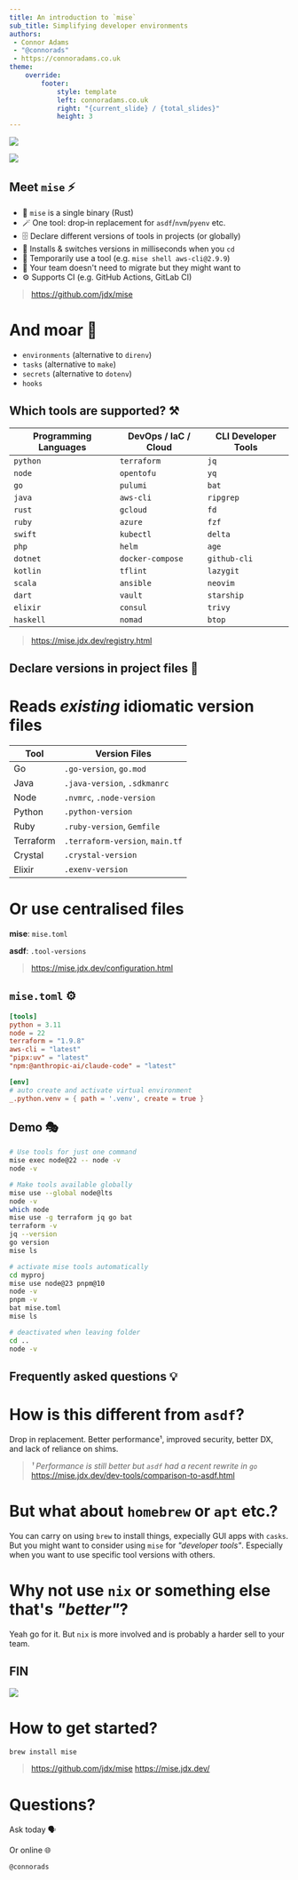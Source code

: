 ```yaml
---
title: An introduction to `mise`
sub_title: Simplifying developer environments
authors: 
 - Connor Adams
 - "@connorads"
 - https://connoradams.co.uk
theme:
    override:
        footer:
            style: template
            left: connoradams.co.uk
            right: "{current_slide} / {total_slides}"
            height: 3
---
```


<!-- column_layout: [1, 1] -->

<!-- column: 0 -->

![](fine1.png)

<!-- pause -->

<!-- column: 1 -->

![](fine2.png)

<!-- end_slide -->

Meet `mise` ⚡
---

<!-- pause -->

- 🦀 `mise` is a single binary (Rust)
- 🪄 One tool: drop‑in replacement for `asdf`/`nvm`/`pyenv` etc.
- 🗄️ Declare different versions of tools in projects (or globally)
- 📂 Installs & switches versions in milliseconds when you `cd`
- 🐚 Temporarily use a tool (e.g. `mise shell aws-cli@2.9.9`)
- 🤝 Your team doesn't need to migrate but they might want to
- ⚙️ Supports CI (e.g. GitHub Actions, GitLab CI)

> https://github.com/jdx/mise

<!-- pause -->

# And moar 🌈
- `environments` (alternative to `direnv`)
- `tasks` (alternative to `make`)
- `secrets` (alternative to `dotenv`)
- `hooks` 

<!-- end_slide -->

Which tools are supported? ⚒️
---

| **Programming Languages** | **DevOps / IaC / Cloud** | **CLI Developer Tools** |
|---------------------------|---------------------------|--------------------------|
| `python`                  | `terraform`               | `jq`                    |
| `node`                    | `opentofu`                | `yq`                    |
| `go`                      | `pulumi`                  | `bat`                   |
| `java`                    | `aws-cli`                 | `ripgrep`               |
| `rust`                    | `gcloud`                  | `fd`                    |
| `ruby`                    | `azure`                   | `fzf`                   |
| `swift`                   | `kubectl`                 | `delta`                 |
| `php`                     | `helm`                    | `age`                   |
| `dotnet`                  | `docker-compose`          | `github-cli`            |
| `kotlin`                  | `tflint`                  | `lazygit`               |
| `scala`                   | `ansible`                 | `neovim`                |
| `dart`                    | `vault`                   | `starship`              |
| `elixir`                  | `consul`                  | `trivy`                 |
| `haskell`                 | `nomad`                   | `btop`                  |

> https://mise.jdx.dev/registry.html

<!-- end_slide -->

Declare versions in project files 📂
---

<!-- column_layout: [6, 4] -->

<!-- column: 0 -->

# Reads *existing* idiomatic version files

| Tool      | Version Files |
|-----------|---------------|
| Go        | `.go-version`, `go.mod` |
| Java      | `.java-version`, `.sdkmanrc` |
| Node      | `.nvmrc`, `.node-version` |
| Python    | `.python-version` |
| Ruby      | `.ruby-version`, `Gemfile` |
| Terraform | `.terraform-version`, `main.tf` |
| Crystal   | `.crystal-version` |
| Elixir    | `.exenv-version` |

<!-- column: 1 -->

# Or use centralised files

**mise**: `mise.toml`

**asdf**: `.tool-versions`

<!-- reset_layout -->

> https://mise.jdx.dev/configuration.html

<!-- end_slide -->

`mise.toml` ⚙️
---

```toml
[tools]
python = 3.11
node = 22
terraform = "1.9.8"
aws-cli = "latest"
"pipx:uv" = "latest"
"npm:@anthropic-ai/claude-code" = "latest"

[env]
# auto create and activate virtual environment
_.python.venv = { path = '.venv', create = true }
```

<!-- end_slide -->

Demo 🎭
---

<!-- column_layout: [1, 1] -->

<!-- column: 0 -->

```sh
# Use tools for just one command
mise exec node@22 -- node -v
node -v

# Make tools available globally
mise use --global node@lts
node -v
which node
mise use -g terraform jq go bat
terraform -v
jq --version
go version
mise ls
```

<!-- column: 1 -->

```sh
# activate mise tools automatically
cd myproj
mise use node@23 pnpm@10
node -v
pnpm -v
bat mise.toml
mise ls

# deactivated when leaving folder
cd ..
node -v
```

<!-- end_slide -->

Frequently asked questions 💡
---

<!-- pause -->

# How is this different from `asdf`?

Drop in replacement. Better performance¹, improved security, better DX, and lack of reliance on shims.

> _¹ Performance is still better but `asdf` had a recent rewrite in `go`_
> https://mise.jdx.dev/dev-tools/comparison-to-asdf.html

<!-- pause -->

# But what about `homebrew` or `apt` etc.?

You can carry on using `brew` to install things, expecially GUI apps with `casks`. But you might want to consider using `mise` for _"developer tools"_. Especially when you want to use specific tool versions with others.

<!-- pause -->

# Why not use `nix` or something else that's _"better"_?

Yeah go for it. But `nix` is more involved and is probably a harder sell to your team.

<!-- end_slide -->

FIN
---

<!-- column_layout: [1, 1] -->

<!-- column: 0 -->

![](drake.png)

<!-- column: 1 -->

# How to get started?

```sh
brew install mise
```

> https://github.com/jdx/mise
> https://mise.jdx.dev/

# Questions?

Ask today 🗣️

Or online 🌐

`@connorads`
